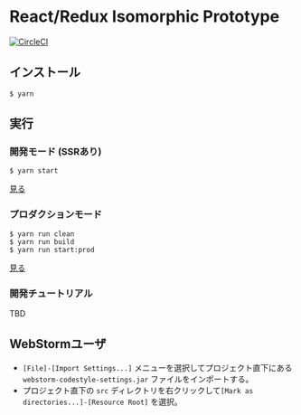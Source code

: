 # React/Redux Isomorphic Prototype

[![CircleCI](https://circleci.com/gh/recruit-tech/redux-pluto.svg?style=svg)](https://circleci.com/gh/recruit-tech/redux-pluto)
## インストール

```
$ yarn
```

## 実行

### 開発モード (SSRあり)

```
$ yarn start
```

[見る](http://localhost:3000)

### プロダクションモード

```
$ yarn run clean
$ yarn run build
$ yarn run start:prod
```

[見る](http://localhost:3000)

### 開発チュートリアル

TBD

## WebStormユーザ

* `[File]-[Import Settings...]` メニューを選択してプロジェクト直下にある `webstorm-codestyle-settings.jar` ファイルをインポートする。
* プロジェクト直下の `src` ディレクトリを右クリックして`[Mark as directories...]-[Resource Root]` を選択。
